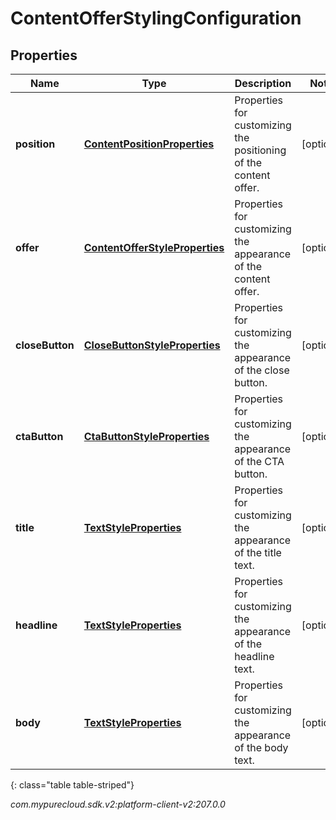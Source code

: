 # ContentOfferStylingConfiguration


## Properties

| Name | Type | Description | Notes |
| ------------ | ------------- | ------------- | ------------- |
| **position** | [**ContentPositionProperties**](ContentPositionProperties) | Properties for customizing the positioning of the content offer. |  [optional] |
| **offer** | [**ContentOfferStyleProperties**](ContentOfferStyleProperties) | Properties for customizing the appearance of the content offer. |  [optional] |
| **closeButton** | [**CloseButtonStyleProperties**](CloseButtonStyleProperties) | Properties for customizing the appearance of the close button. |  [optional] |
| **ctaButton** | [**CtaButtonStyleProperties**](CtaButtonStyleProperties) | Properties for customizing the appearance of the CTA button. |  [optional] |
| **title** | [**TextStyleProperties**](TextStyleProperties) | Properties for customizing the appearance of the title text. |  [optional] |
| **headline** | [**TextStyleProperties**](TextStyleProperties) | Properties for customizing the appearance of the headline text. |  [optional] |
| **body** | [**TextStyleProperties**](TextStyleProperties) | Properties for customizing the appearance of the body text. |  [optional] |
{: class="table table-striped"}




_com.mypurecloud.sdk.v2:platform-client-v2:207.0.0_
